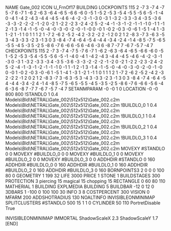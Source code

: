 NAME Gate_002
ICON U_FrnOf17
BUILDING
LOCKPOINTS   115
 2 -7  3 -7  4 -7  5 -7  6 -7
 1 -6  2 -6  3 -6  4 -6  5 -6  6 -6
 0 -5  1 -5  2 -5  3 -5  4 -5  5 -5  6 -5
-1 -4  0 -4  1 -4  2 -4  3 -4  4 -4  5 -4  6 -4
-2 -3 -1 -3  0 -3  1 -3  2 -3  3 -3  4 -3  5 -3  6 -3
-3 -2 -2 -2 -1 -2  0 -2  1 -2  2 -2  3 -2  4 -2  5 -2
-4 -1 -3 -1 -2 -1 -1 -1  0 -1  1 -1  2 -1  3 -1  4 -1
-5 -0 -4 -0 -3 -0 -2 -0 -1 -0  0 -0  1 -0  2 -0  3 -0
-6  1 -5  1 -4  1 -3  1 -2  1 -1  1  0  1  1  1  2  1
-7  2 -6  2 -5  2 -4  2 -3  2 -2  2 -1  2  0  2  1  2
-8  3 -7  3 -6  3 -5  3 -4  3 -3  3 -2  3 -1  3  0  3
-8  4 -7  4 -6  4 -5  4 -4  4 -3  4 -2  4  -1  4
-8  5 -7  5 -6  5 -5  5 -4  5 -3  5  -2  5
-8  6 -7  6 -6  6 -5  6 -4  6  -3  6
-8  7 -7  7 -6  7 -5  7  -4  7
CHECKPOINTS  115
 2 -7  3 -7  4 -7  5 -7  6 -7
 1 -6  2 -6  3 -6  4 -6  5 -6  6 -6
 0 -5  1 -5  2 -5  3 -5  4 -5  5 -5  6 -5
-1 -4  0 -4  1 -4  2 -4  3 -4  4 -4  5 -4  6 -4
-2 -3 -1 -3  0 -3  1 -3  2 -3  3 -3  4 -3  5 -3  6 -3
-3 -2 -2 -2 -1 -2  0 -2  1 -2  2 -2  3 -2  4 -2  5 -2
-4 -1 -3 -1 -2 -1 -1 -1  0 -1  1 -1  2 -1  3 -1  4 -1
-5 -0 -4 -0 -3 -0 -2 -0 -1 -0  0 -0  1 -0  2 -0  3 -0
-6  1 -5  1 -4  1 -3  1 -2  1 -1  1  0  1  1  1  2  1
-7  2 -6  2 -5  2 -4  2 -3  2 -2  2 -1  2  0  2  1  2
-8  3 -7  3 -6  3 -5  3 -4  3 -3  3 -2  3 -1  3  0  3
-8  4 -7  4 -6  4 -5  4 -4  4 -3  4 -2  4  -1  4
-8  5 -7  5 -6  5 -5  5 -4  5 -3  5  -2  5
-8  6 -7  6 -6  6 -5  6 -4  6  -3  6
-8  7 -7  7 -6  7 -5  7  -4  7
SETANMPARAM -0 -0 1 0
LOCATION -0 -0 800 800
!STANDLO      1 0.4 Models\Bld\NETRAL\Gate_002\512x512\Gate_002.c2m Models\Bld\NETRAL\Gate_002\512x512\Gate_002.c2m 
!BUILDLO_0    1 0.4 Models\Bld\NETRAL\Gate_002\512x512\Gate_002.c2m Models\Bld\NETRAL\Gate_002\512x512\Gate_002.c2m 
!BUILDLO_1    1 0.4 Models\Bld\NETRAL\Gate_002\512x512\Gate_002.c2m Models\Bld\NETRAL\Gate_002\512x512\Gate_002.c2m 
!BUILDLO_2    1 0.4 Models\Bld\NETRAL\Gate_002\512x512\Gate_002.c2m Models\Bld\NETRAL\Gate_002\512x512\Gate_002.c2m 
!BUILDLO_3    1 0.4 Models\Bld\NETRAL\Gate_002\512x512\Gate_002.c2m Models\Bld\NETRAL\Gate_002\512x512\Gate_002.c2m 
MOVEXY #STANDLO   0 0
MOVEXY #BUILDLO_0 0 0
MOVEXY #BUILDLO_1 0 0
MOVEXY #BUILDLO_2 0 0
MOVEXY #BUILDLO_3 0 0
ADDHDIR #STANDLO 0 160
ADDHDIR #BUILDLO_0 0 160
ADDHDIR #BUILDLO_1 0 160
ADDHDIR #BUILDLO_2 0 160
ADDHDIR #BUILDLO_3 0 160
BORNPOINTS3 2 0 0 0 100 80 0
GEOMETRY 1 199 32
LIFE     3000
PRICE 1 STONE 1
BUILDSTAGES 300
PROTECTION 3 piercing 15 magical 15 chopping 15
RECTANGLE    0 60 80 110
MATHERIAL 1 BUILDING
EXPLMEDIA BUILDING 5
BUILDBAR -12 0 12 0
3DBARS 1 -100 0 100 100 30
INFO 3 8
COSTPERCENT 300
VISION 0
MFARM 200
ADDSHOTRADIUS 130
NOALTINFO
INVISIBLEONMINIMAP
SPLITCLUSTERS #STANDLO 500 15 1 1 0
CYLINDER 50 110
PortretDisable True

INVISIBLEONMINIMAP
IMMORTAL
ShadowScaleX 2.3
ShadowScaleY 1.7
[END]
